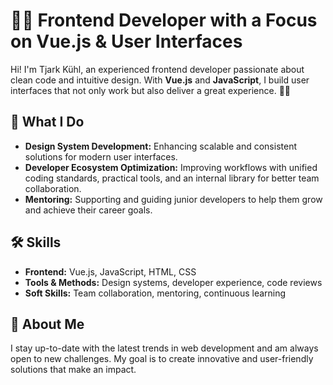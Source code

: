 # 👨‍💻 Frontend Developer with a Focus on Vue.js & User Interfaces

Hi! I'm Tjark Kühl, an experienced frontend developer passionate about clean code and intuitive design. With **Vue.js** and **JavaScript**, I build user interfaces that not only work but also deliver a great experience. 🎨✨  

## 🚀 What I Do
- **Design System Development:** Enhancing scalable and consistent solutions for modern user interfaces.  
- **Developer Ecosystem Optimization:** Improving workflows with unified coding standards, practical tools, and an internal library for better team collaboration.  
- **Mentoring:** Supporting and guiding junior developers to help them grow and achieve their career goals.  

## 🛠️ Skills
- **Frontend:** Vue.js, JavaScript, HTML, CSS  
- **Tools & Methods:** Design systems, developer experience, code reviews  
- **Soft Skills:** Team collaboration, mentoring, continuous learning  

## 🌟 About Me
I stay up-to-date with the latest trends in web development and am always open to new challenges. My goal is to create innovative and user-friendly solutions that make an impact.  
